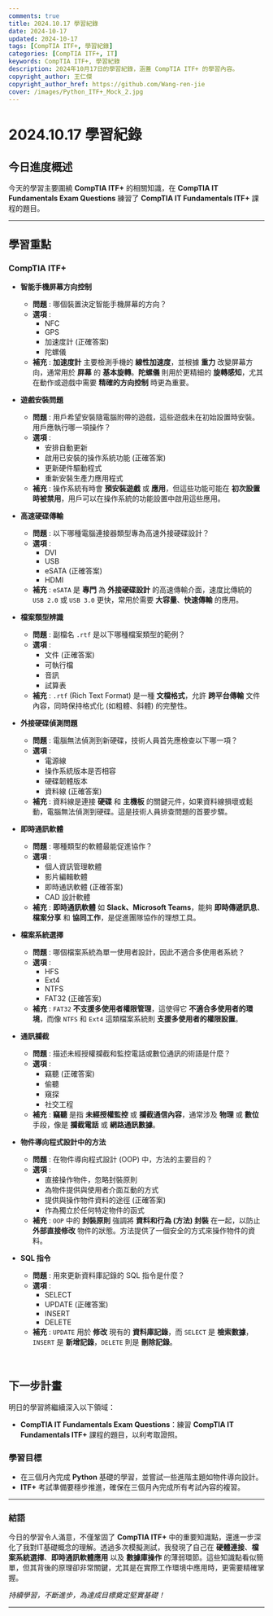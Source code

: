 ```yaml
---
comments: true
title: 2024.10.17 學習紀錄
date: 2024-10-17
updated: 2024-10-17
tags: [CompTIA ITF+, 學習紀錄]
categories: [CompTIA ITF+, IT]
keywords: CompTIA ITF+, 學習紀錄
description: 2024年10月17日的學習紀錄，涵蓋 CompTIA ITF+ 的學習內容。
copyright_author: 王仁傑
copyright_author_href: https://github.com/Wang-ren-jie
cover: /images/Python_ITF+_Mock_2.jpg
---
```


# 2024.10.17 學習紀錄

## 今日進度概述

今天的學習主要圍繞 **CompTIA ITF\+** 的相關知識，在 **CompTIA IT Fundamentals Exam Questions** 練習了 **CompTIA IT Fundamentals ITF\+** 課程的題目。

---

## 學習重點

### CompTIA ITF+

- **智能手機屏幕方向控制**
    - **問題** : 哪個裝置決定智能手機屏幕的方向？
    - **選項** : 
        - NFC
        - GPS
        - 加速度計 (正確答案)
        - 陀螺儀
    - **補充** : **加速度計** 主要檢測手機的 **線性加速度**，並根據 **重力** 改變屏幕方向，通常用於 **屏幕** 的 **基本旋轉**。**陀螺儀** 則用於更精細的 **旋轉感知**，尤其在動作或遊戲中需要 **精確的方向控制** 時更為重要。

- **遊戲安裝問題**
    - **問題** : 用戶希望安裝隨電腦附帶的遊戲，這些遊戲未在初始設置時安裝。用戶應執行哪一項操作？
    - **選項** :
        - 安排自動更新
        - 啟用已安裝的操作系統功能 (正確答案)
        - 更新硬件驅動程式
        - 重新安裝生產力應用程式
    - **補充** : 操作系統有時會 **預安裝遊戲** 或 **應用**，但這些功能可能在 **初次設置時被禁用**，用戶可以在操作系統的功能設置中啟用這些應用。

- **高速硬碟傳輸**
    - **問題** : 以下哪種電腦連接器類型專為高速外接硬碟設計？
    - **選項** :
        - DVI
        - USB
        - eSATA (正確答案)
        - HDMI
    - **補充** : `eSATA` 是 **專門** 為 **外接硬碟設計** 的高速傳輸介面，速度比傳統的 `USB 2.0` 或 `USB 3.0` 更快，常用於需要 **大容量**、**快速傳輸** 的應用。

- **檔案類型辨識**
    - **問題** : 副檔名 `.rtf` 是以下哪種檔案類型的範例？
    - **選項** :
        - 文件 (正確答案)
        - 可執行檔
        - 音訊
        - 試算表
    - **補充** : `.rtf` (Rich Text Format) 是一種 **文檔格式**，允許 **跨平台傳輸** 文件內容，同時保持格式化 (如粗體、斜體) 的完整性。

- **外接硬碟偵測問題**
    - **問題** : 電腦無法偵測到新硬碟，技術人員首先應檢查以下哪一項？
    - **選項** :
        - 電源線
        - 操作系統版本是否相容
        - 硬碟韌體版本
        - 資料線 (正確答案)
    - **補充** : 資料線是連接 **硬碟** 和 **主機板** 的關鍵元件，如果資料線損壞或鬆動，電腦無法偵測到硬碟。這是技術人員排查問題的首要步驟。

- **即時通訊軟體**
    - **問題** : 哪種類型的軟體最能促進協作？
    - **選項** :
        - 個人資訊管理軟體
        - 影片編輯軟體
        - 即時通訊軟體 (正確答案)
        - CAD 設計軟體
    - **補充** : **即時通訊軟體** 如 **Slack、Microsoft Teams**，能夠 **即時傳遞訊息**、**檔案分享** 和 **協同工作**，是促進團隊協作的理想工具。

- **檔案系統選擇**
    - **問題** : 哪個檔案系統為單一使用者設計，因此不適合多使用者系統？
    - **選項** :
        - HFS
        - Ext4
        - NTFS
        - FAT32 (正確答案)
    - **補充** : `FAT32` **不支援多使用者權限管理**，這使得它 **不適合多使用者的環境**，而像 `NTFS` 和 `Ext4` 這類檔案系統則 **支援多使用者的權限設置**。

- **通訊攔截**
    - **問題** : 描述未經授權攔截和監控電話或數位通訊的術語是什麼？
    - **選項** :
        - 竊聽 (正確答案)
        - 偷聽
        - 窺探
        - 社交工程
    - **補充** : **竊聽** 是指 **未經授權監控** 或 **攔截通信內容**，通常涉及 **物理** 或 **數位** 手段，像是 **攔截電話** 或 **網路通訊數據**。

- **物件導向程式設計中的方法**
    - **問題** : 在物件導向程式設計 (OOP) 中，方法的主要目的？
    - **選項** :
        - 直接操作物件，忽略封裝原則
        - 為物件提供與使用者介面互動的方式
        - 提供與操作物件資料的途徑 (正確答案)
        - 作為獨立於任何特定物件的函式
    - **補充** : `OOP` 中的 **封裝原則** 強調將 **資料和行為 (方法) 封裝** 在一起，以防止 **外部直接修改** 物件的狀態。方法提供了一個安全的方式來操作物件的資料。

- **SQL 指令**
    - **問題** : 用來更新資料庫記錄的 SQL 指令是什麼？
    - **選項** :
        - SELECT
        - UPDATE (正確答案)
        - INSERT
        - DELETE
    - **補充** : `UPDATE` 用於 **修改** 現有的 **資料庫記錄**，而 `SELECT` 是 **檢索數據**，`INSERT` 是 **新增記錄**，`DELETE` 則是 **刪除記錄**。
    
</br>


## 下一步計畫

明日的學習將繼續深入以下領域：

- **CompTIA IT Fundamentals Exam Questions**：練習 **CompTIA IT Fundamentals ITF\+** 課程的題目，以利考取證照。

### 學習目標

- 在三個月內完成 **Python** 基礎的學習，並嘗試一些進階主題如物件導向設計。
- **ITF+** 考試準備要穩步推進，確保在三個月內完成所有考試內容的複習。

---

### 結語

今日的學習令人滿意，不僅鞏固了 **CompTIA ITF+** 中的重要知識點，還進一步深化了我對IT基礎概念的理解。透過多次模擬測試，我發現了自己在 **硬體連接**、**檔案系統選擇**、**即時通訊軟體應用** 以及 **數據庫操作** 的薄弱環節。這些知識點看似簡單，但其背後的原理卻非常關鍵，尤其是在實際工作環境中應用時，更需要精確掌握。


_持續學習，不斷進步，為達成目標奠定堅實基礎！_

---
